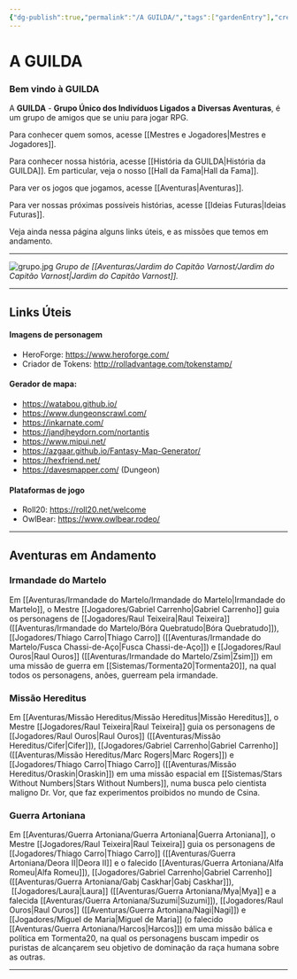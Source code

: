 ```yaml
---
{"dg-publish":true,"permalink":"/A GUILDA/","tags":["gardenEntry"],"created":"2025-10-13T17:42:13.348-03:00"}
---
```


# A GUILDA

### Bem vindo à GUILDA

A **GUILDA** - **Grupo Único dos Indivíduos Ligados a Diversas Aventuras**, é um grupo de amigos que se uniu para jogar RPG.

Para conhecer quem somos, acesse [[Mestres e Jogadores\|Mestres e Jogadores]].

Para conhecer nossa história, acesse [[História da GUILDA\|História da GUILDA]]. Em particular, veja o nosso [[Hall da Fama\|Hall da Fama]].

Para ver os jogos que jogamos, acesse [[Aventuras\|Aventuras]].

Para ver nossas próximas possíveis histórias, acesse [[Ideias Futuras\|Ideias Futuras]].

Veja ainda nessa página alguns links úteis, e as missões que temos em andamento.

---

![grupo.jpg](/img/user/Aventuras/Jardim%20do%20Capit%C3%A3o%20Varnost/grupo.jpg)
*Grupo de [[Aventuras/Jardim do Capitão Varnost/Jardim do Capitão Varnost\|Jardim do Capitão Varnost]].*

---
## Links Úteis
#### Imagens de personagem
- HeroForge: https://www.heroforge.com/
- Criador de Tokens: http://rolladvantage.com/tokenstamp/
#### Gerador de mapa:
* https://watabou.github.io/
* https://www.dungeonscrawl.com/
* https://inkarnate.com/
* https://jandjheydorn.com/nortantis
* https://www.mipui.net/
* https://azgaar.github.io/Fantasy-Map-Generator/
* https://hexfriend.net/
* https://davesmapper.com/ (Dungeon)
#### Plataformas de jogo
- Roll20: https://roll20.net/welcome
- OwlBear: https://www.owlbear.rodeo/

---
## Aventuras em Andamento

### Irmandade do Martelo

Em [[Aventuras/Irmandade do Martelo/Irmandade do Martelo\|Irmandade do Martelo]], o Mestre [[Jogadores/Gabriel Carrenho\|Gabriel Carrenho]] guia os personagens de [[Jogadores/Raul Teixeira\|Raul Teixeira]] ([[Aventuras/Irmandade do Martelo/Bóra Quebratudo\|Bóra Quebratudo]]), [[Jogadores/Thiago Carro\|Thiago Carro]] ([[Aventuras/Irmandade do Martelo/Fusca Chassi-de-Aço\|Fusca Chassi-de-Aço]]) e  [[Jogadores/Raul Ouros\|Raul Ouros]] ([[Aventuras/Irmandade do Martelo/Zsim\|Zsim]]) em uma missão de guerra em [[Sistemas/Tormenta20\|Tormenta20]], na qual todos os personagens, anões, guerream pela irmandade.

### Missão Hereditus

Em [[Aventuras/Missão Hereditus/Missão Hereditus\|Missão Hereditus]], o Mestre [[Jogadores/Raul Teixeira\|Raul Teixeira]] guia os personagens de [[Jogadores/Raul Ouros\|Raul Ouros]] ([[Aventuras/Missão Hereditus/Cifer\|Cifer]]), [[Jogadores/Gabriel Carrenho\|Gabriel Carrenho]] ([[Aventuras/Missão Hereditus/Marc Rogers\|Marc Rogers]]) e [[Jogadores/Thiago Carro\|Thiago Carro]] ([[Aventuras/Missão Hereditus/Oraskin\|Oraskin]]) em uma missão espacial em [[Sistemas/Stars Without Numbers\|Stars Without Numbers]], numa busca pelo cientista maligno Dr. Vor, que faz experimentos proibidos no mundo de Csina.

### Guerra Artoniana

Em [[Aventuras/Guerra Artoniana/Guerra Artoniana\|Guerra Artoniana]], o Mestre [[Jogadores/Raul Teixeira\|Raul Teixeira]] guia os personagens de [[Jogadores/Thiago Carro\|Thiago Carro]] ([[Aventuras/Guerra Artoniana/Deora II\|Deora II]] e o falecido [[Aventuras/Guerra Artoniana/Alfa Romeu\|Alfa Romeu]]), [[Jogadores/Gabriel Carrenho\|Gabriel Carrenho]] ([[Aventuras/Guerra Artoniana/Gabj Caskhar\|Gabj Caskhar]]),  [[Jogadores/Laura\|Laura]] ([[Aventuras/Guerra Artoniana/Mya\|Mya]] e a falecida [[Aventuras/Guerra Artoniana/Suzumi\|Suzumi]]), [[Jogadores/Raul Ouros\|Raul Ouros]] ([[Aventuras/Guerra Artoniana/Nagi\|Nagi]]) e [[Jogadores/Miguel de Maria\|Miguel de Maria]] (o falecido [[Aventuras/Guerra Artoniana/Harcos\|Harcos]]) em uma missão bálica e política em Tormenta20, na qual os personagens buscam impedir os puristas de alcançarem seu objetivo de dominação da raça humana sobre as outras.

---
